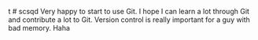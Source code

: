  t # scsqd Very happy to start to use Git. I hope I can learn a lot through Git and contribute a lot to Git. Version control is really important for a guy with bad memory. Haha
